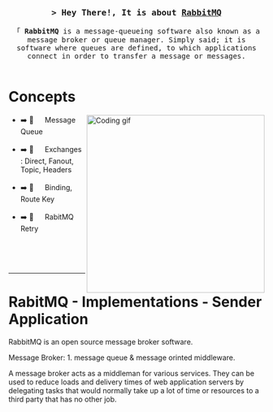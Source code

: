 
<!-- Intro  -->
<h3 align="center">
        <samp>&gt; Hey There!, It is about
                <b><a target="_blank" href="https://www.rabbitmq.com/">RabbitMQ</a></b>
        </samp>
</h3>


<p align="center"> 
  <samp>
    「 <b>RabbitMQ</b> is a message-queueing software also known as a message broker or queue manager. 
      Simply said; it is software where queues are defined, to which applications connect in order to transfer a message or messages.
    <br>
    <br>
  </samp>
</p>


<!-- Concepts -->
 # Concepts
 
<p>
 <img align="right" width="350" src="https://www.rabbitmq.com/img/logo-rabbitmq.svg" alt="Coding gif" />
  
- ➡️ 🚀 &emsp; Message Queue <br/><br/>
- ➡️ 🚀 &emsp; Exchanges : Direct, Fanout, Topic, Headers<br/><br/>
- ➡️ 🚀 &emsp; Binding, Route Key<br/><br/>
- ➡️ 🚀 &emsp; RabitMQ Retry

</p>

<br/>
<br/>
<br/>

<hr/>

# RabitMQ - Implementations - Sender Application

RabbitMQ is an open source message broker software.

Message Broker: 1. message queue & message orinted middleware. 

A message broker acts as a middleman for various services. They can be used to reduce loads and delivery times of web application servers by delegating tasks that would normally take up a lot of time or resources to a third party that has no other job.



